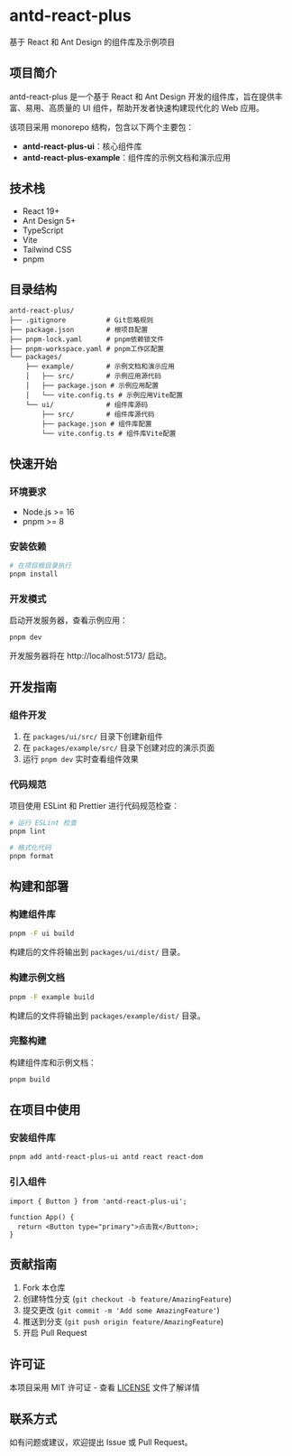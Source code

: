 # antd-react-plus

基于 React 和 Ant Design 的组件库及示例项目

## 项目简介

antd-react-plus 是一个基于 React 和 Ant Design 开发的组件库，旨在提供丰富、易用、高质量的 UI 组件，帮助开发者快速构建现代化的 Web 应用。

该项目采用 monorepo 结构，包含以下两个主要包：
- **antd-react-plus-ui**：核心组件库
- **antd-react-plus-example**：组件库的示例文档和演示应用

## 技术栈

- React 19+
- Ant Design 5+
- TypeScript
- Vite
- Tailwind CSS
- pnpm

## 目录结构

```
antd-react-plus/
├── .gitignore          # Git忽略规则
├── package.json        # 根项目配置
├── pnpm-lock.yaml      # pnpm依赖锁文件
├── pnpm-workspace.yaml # pnpm工作区配置
└── packages/
    ├── example/        # 示例文档和演示应用
    │   ├── src/        # 示例应用源代码
    │   ├── package.json # 示例应用配置
    │   └── vite.config.ts # 示例应用Vite配置
    └── ui/             # 组件库源码
        ├── src/        # 组件库源代码
        ├── package.json # 组件库配置
        └── vite.config.ts # 组件库Vite配置
```

## 快速开始

### 环境要求

- Node.js >= 16
- pnpm >= 8

### 安装依赖

```bash
# 在项目根目录执行
pnpm install
```

### 开发模式

启动开发服务器，查看示例应用：

```bash
pnpm dev
```

开发服务器将在 http://localhost:5173/ 启动。

## 开发指南

### 组件开发

1. 在 `packages/ui/src/` 目录下创建新组件
2. 在 `packages/example/src/` 目录下创建对应的演示页面
3. 运行 `pnpm dev` 实时查看组件效果

### 代码规范

项目使用 ESLint 和 Prettier 进行代码规范检查：

```bash
# 运行 ESLint 检查
pnpm lint

# 格式化代码
pnpm format
```

## 构建和部署

### 构建组件库

```bash
pnpm -F ui build
```

构建后的文件将输出到 `packages/ui/dist/` 目录。

### 构建示例文档

```bash
pnpm -F example build
```

构建后的文件将输出到 `packages/example/dist/` 目录。

### 完整构建

构建组件库和示例文档：

```bash
pnpm build
```

## 在项目中使用

### 安装组件库

```bash
pnpm add antd-react-plus-ui antd react react-dom
```

### 引入组件

```tsx
import { Button } from 'antd-react-plus-ui';

function App() {
  return <Button type="primary">点击我</Button>;
}
```

## 贡献指南

1. Fork 本仓库
2. 创建特性分支 (`git checkout -b feature/AmazingFeature`)
3. 提交更改 (`git commit -m 'Add some AmazingFeature'`)
4. 推送到分支 (`git push origin feature/AmazingFeature`)
5. 开启 Pull Request

## 许可证

本项目采用 MIT 许可证 - 查看 [LICENSE](LICENSE) 文件了解详情

## 联系方式

如有问题或建议，欢迎提出 Issue 或 Pull Request。